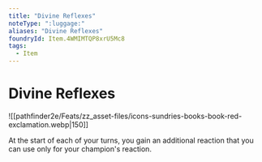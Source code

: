 ```yaml
---
title: "Divine Reflexes"
noteType: ":luggage:"
aliases: "Divine Reflexes"
foundryId: Item.4WMIMTQP8xrU5Mc8
tags:
  - Item
---
```


# Divine Reflexes
![[pathfinder2e/Feats/zz_asset-files/icons-sundries-books-book-red-exclamation.webp|150]]

At the start of each of your turns, you gain an additional reaction that you can use only for your champion's reaction.
